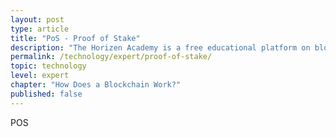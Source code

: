 ```yaml
---
layout: post
type: article
title: "PoS - Proof of Stake"
description: "The Horizen Academy is a free educational platform on blockchain technology, cryptocurrency, and privacy. This chapter is is not available yet. We add content frequently, sign up for our newsletter for notifications when it's released."
permalink: /technology/expert/proof-of-stake/
topic: technology
level: expert
chapter: "How Does a Blockchain Work?"
published: false
---
```


POS
